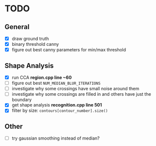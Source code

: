 # TODO

## General

- [x] draw ground truth
- [x] binary threshold canny
- [x] figure out best canny parameters for min/max threshold

## Shape Analysis

- [x] run CCA **region.cpp line ~60**
- [ ] figure out best `NUM_MEDIAN_BLUR_ITERATIONS`
- [ ] investigate why some crossings have small noise around them
- [ ] investigate why some crossings are filled in and others have just the boundary
- [x] get shape analysis **recognition.cpp line 501**
- [x] filter by size: `contours[contour_number].size()`

## Other

- [ ] try gaussian smoothing instead of median?
